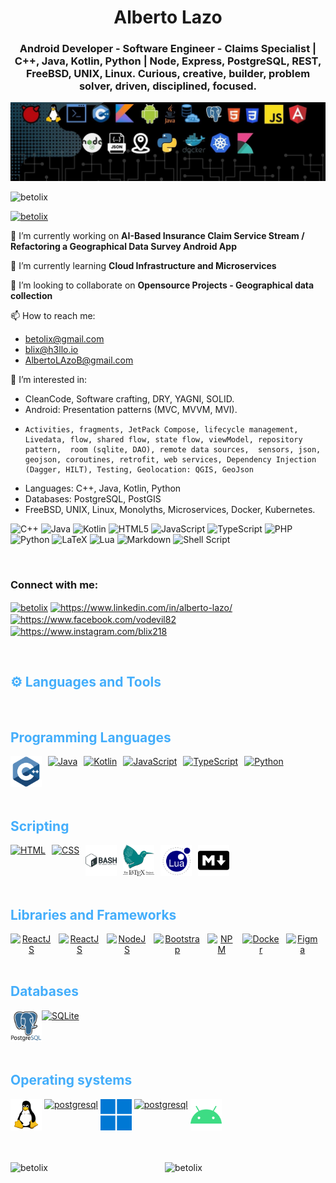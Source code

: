 <h1 align="center">Alberto Lazo</h1>
<h3 align="center">Android Developer - Software Engineer - Claims Specialist | C++, Java, Kotlin, Python | Node, Express, PostgreSQL, REST, FreeBSD, UNIX, Linux. Curious, creative, builder, problem solver, driven, disciplined, focused.</h3>

![Android Developer - Software Engineer - Claims Specialist](https://github.com/betolix/betolix/blob/main/hdr_banner.jpeg?raw=true)

<p align="left"> <img src="https://komarev.com/ghpvc/?username=betolix&label=Profile%20views&color=0e75b6&style=flat" alt="betolix" /> </p>


<p align="left"> <a href="https://twitter.com/betolix" target="blank"><img src="https://img.shields.io/twitter/follow/betolix?logo=twitter&style=for-the-badge" alt="betolix" /></a> </p>

🔭 I’m currently working on **AI-Based Insurance Claim Service Stream / Refactoring a Geographical Data Survey Android App**

🌱 I’m currently learning **Cloud Infrastructure and Microservices**

👯 I’m looking to collaborate on **Opensource Projects - Geographical data collection**


📫 How to reach me:
- betolix@gmail.com
- blix@h3llo.io
- AlbertoLAzoB@gmail.com

👀 I’m interested in:
 
- CleanCode, Software crafting, DRY, YAGNI, SOLID.  
- Android: Presentation patterns (MVC, MVVM, MVI). 
-     Activities, fragments, JetPack Compose, lifecycle management, Livedata, flow, shared flow, state flow, viewModel, repository pattern,  room (sqlite, DAO), remote data sources,  sensors, json, geojson, coroutines, retrofit, web services, Dependency Injection (Dagger, HILT), Testing, Geolocation: QGIS, GeoJson

- Languages: C++, Java, Kotlin, Python
- Databases: PostgreSQL, PostGIS 
- FreeBSD, UNIX, Linux, Monolyths, Microservices, Docker, Kubernetes.


![C++](https://img.shields.io/badge/c++-%2300599C.svg?style=for-the-badge&logo=c%2B%2B&logoColor=white)
![Java](https://img.shields.io/badge/java-%23ED8B00.svg?style=for-the-badge&logo=openjdk&logoColor=white)
![Kotlin](https://img.shields.io/badge/kotlin-%237F52FF.svg?style=for-the-badge&logo=kotlin&logoColor=white)
![HTML5](https://img.shields.io/badge/html5-%23E34F26.svg?style=for-the-badge&logo=html5&logoColor=white)
![JavaScript](https://img.shields.io/badge/javascript-%23323330.svg?style=for-the-badge&logo=javascript&logoColor=%23F7DF1E)
![TypeScript](https://img.shields.io/badge/typescript-%23007ACC.svg?style=for-the-badge&logo=typescript&logoColor=white)
![PHP](https://img.shields.io/badge/php-%23777BB4.svg?style=for-the-badge&logo=php&logoColor=white)
![Python](https://img.shields.io/badge/python-3670A0?style=for-the-badge&logo=python&logoColor=ffdd54)
![LaTeX](https://img.shields.io/badge/latex-%23008080.svg?style=for-the-badge&logo=latex&logoColor=white)
![Lua](https://img.shields.io/badge/lua-%232C2D72.svg?style=for-the-badge&logo=lua&logoColor=white)
![Markdown](https://img.shields.io/badge/markdown-%23000000.svg?style=for-the-badge&logo=markdown&logoColor=white)
![Shell Script](https://img.shields.io/badge/shell_script-%23121011.svg?style=for-the-badge&logo=gnu-bash&logoColor=white)




<br />




<h3 align="left">Connect with me:</h3>
<p align="left">
<a href="https://twitter.com/betolix" target="blank"><img align="center" src="https://raw.githubusercontent.com/rahuldkjain/github-profile-readme-generator/master/src/images/icons/Social/twitter.svg" alt="betolix" height="30" width="40" /></a>
<a href="https://www.linkedin.com/in/alberto-lazo/" target="blank"><img align="center" src="https://raw.githubusercontent.com/rahuldkjain/github-profile-readme-generator/master/src/images/icons/Social/linked-in-alt.svg" alt="https://www.linkedin.com/in/alberto-lazo/" height="30" width="40" /></a>
<a href="https://www.facebook.com/vodevil82" target="blank"><img align="center" src="https://raw.githubusercontent.com/rahuldkjain/github-profile-readme-generator/master/src/images/icons/Social/facebook.svg" alt="https://www.facebook.com/vodevil82" height="30" width="40" /></a>
<a href="https://www.instagram.com/blix218/" target="blank"><img align="center" src="https://raw.githubusercontent.com/rahuldkjain/github-profile-readme-generator/master/src/images/icons/Social/instagram.svg" alt="https://www.instagram.com/blix218" height="30" width="40" /></a>
</p>

<br />

<h2 style="color: #44AEFB">⚙️ Languages and Tools</h2>
<br>

<h2 style="color: #44AEFB">Programming Languages</h2>

<div align="center" style="display: flex">
     
<a href="https://www.cprogramming.com/" target="_blank" rel="noreferrer">
<img  alt="C" height="50px" style="padding-right:10px; fill:44AEFB;" src="https://raw.githubusercontent.com/github/explore/180320cffc25f4ed1bbdfd33d4db3a66eeeeb358/topics/cpp/cpp.png"/>
</a>
     
 <a href="https://www.java.com/en/" target="_blank" rel="noreferrer">
 <img  alt="Java" height="50px" style="padding-right:10px;" src="https://cdn.jsdelivr.net/gh/devicons/devicon/icons/java/java-original.svg"/>
 </a> 
     
<a href="https://kotlinlang.org/" target="_blank" rel="noreferrer">
<img  alt="Kotlin" height="50px" style="padding-right:10px;" src="https://cdn.jsdelivr.net/gh/devicons/devicon/icons/kotlin/kotlin-original.svg"/>
</a>
          
<a href="https://developer.mozilla.org/en-US/docs/Web/JavaScript" target="_blank" rel="noreferrer">
<img  alt="JavaScript" height="50px" style="padding-right:10px;" src="https://cdn.jsdelivr.net/gh/devicons/devicon/icons/javascript/javascript-plain.svg"/>
</a>

<a href="https://www.typescriptlang.org/" target="_blank" rel="noreferrer">
<img  alt="TypeScript" height="50px" style="padding-right:10px; ;" src="https://cdn.jsdelivr.net/gh/devicons/devicon/icons/typescript/typescript-plain.svg"/>
</a>

<a href="https://www.python.org/" target="_blank" rel="noreferrer">
<img  alt="Python" height="50px" style="padding-right:10px;" src="https://cdn.jsdelivr.net/gh/devicons/devicon/icons/python/python-original.svg"/>
</a>
</div>

<br>
<h2 style="color: #44AEFB">Scripting</h2>
<div align="center" style="display: flex">

<a href="https://developer.mozilla.org/en-US/docs/Web/HTML" target="_blank" rel="noreferrer">
<img  alt="HTML" height="50px" style="padding-right:10px;" src="https://cdn.jsdelivr.net/gh/devicons/devicon/icons/html5/html5-original.svg"/>
</a>

<a href="https://developer.mozilla.org/en-US/docs/Web/CSS" target="_blank" rel="noreferrer">
<img  alt="CSS" height="50px" style="padding-right:10px;" src="https://cdn.jsdelivr.net/gh/devicons/devicon/icons/css3/css3-original.svg"/>
</a>

<a href="https://www.gnu.org/software/bash/" target="_blank" rel="noreferrer">
<img  alt="CSS" height="50px" style="padding-right:10px;" src="https://raw.githubusercontent.com/github/explore/80688e429a7d4ef2fca1e82350fe8e3517d3494d/topics/bash/bash.png"/>
</a>

<a href="https://www.gnu.org/software/bash/" target="_blank" rel="noreferrer">
<img  alt="CSS" height="50px" style="padding-right:10px;" src="https://raw.githubusercontent.com/github/explore/80688e429a7d4ef2fca1e82350fe8e3517d3494d/topics/latex/latex.png"/>
</a>

<a href="https://www.gnu.org/software/bash/" target="_blank" rel="noreferrer">
<img  alt="CSS" height="50px" style="padding-right:10px;" src="https://raw.githubusercontent.com/github/explore/80688e429a7d4ef2fca1e82350fe8e3517d3494d/topics/lua/lua.png"/>
</a>

<a href="https://www.gnu.org/software/bash/" target="_blank" rel="noreferrer">
<img  alt="CSS" height="50px" style="padding-right:10px;" src="https://raw.githubusercontent.com/github/explore/80688e429a7d4ef2fca1e82350fe8e3517d3494d/topics/markdown/markdown.png"/>
</a>

</div>

<br>
<h2 style="color: #44AEFB">Libraries and Frameworks</h2>
<div align="center" style="display: flex">

<a href="https://reactjs.org/" target="_blank" rel="noreferrer">
<img  alt="ReactJS" height="50px" style="padding-right:10px;" src="https://cdn.jsdelivr.net/gh/devicons/devicon/icons/react/react-original.svg" />
</a>

<a href="https://qgis.org/en/site/" target="_blank" rel="noreferrer">
<img  alt="ReactJS" height="50px" style="padding-right:10px;" src="https://github.com/qgis.png?size=40" />
</a>

<a href="https://nodejs.org/en/" target="_blank" rel="noreferrer">
<img  alt="NodeJS" height="50px" style="padding-right:10px;" src="https://cdn.jsdelivr.net/gh/devicons/devicon/icons/nodejs/nodejs-original.svg"/>
</a>

<a href="https://getbootstrap.com/" target="_blank" rel="noreferrer">
<img  alt="Bootstrap" height="50px" style="padding-right:10px;" src="https://cdn.jsdelivr.net/gh/devicons/devicon/icons/bootstrap/bootstrap-original.svg"/>
</a>

<a href="https://www.npmjs.com/" target="_blank" rel="noreferrer">
      <img  alt="NPM" height="50px" style="padding-right:10px;" src="https://cdn.jsdelivr.net/gh/devicons/devicon/icons/npm/npm-original-wordmark.svg"/>
  </a>
  <a href="https://www.docker.com/" target="_blank" rel="noreferrer">
      <img  alt="Docker" height="50px" style="padding-right:10px;" src="https://cdn.jsdelivr.net/gh/devicons/devicon/icons/docker/docker-plain-wordmark.svg"/>
  </a>
  
  <a href="https://www.figma.com/" target="_blank" rel="noreferrer">
      <img  alt="Figma" height="50px" style="padding-right:10px;" src="https://cdn.jsdelivr.net/gh/devicons/devicon/icons/figma/figma-original.svg"/> 
  </a>

</div>

<br>
<h2 style="color: #44AEFB">Databases</h2>
<div align="center" style="display: flex">
     
<a href="https://www.postgresql.org" target="_blank" rel="noreferrer"> 
     <img src="https://raw.githubusercontent.com/devicons/devicon/master/icons/postgresql/postgresql-original-wordmark.svg" alt="postgresql" width="50" height="50"/> 
</a>
     
<a href="https://www.sqlite.org/index.html" target="_blank" rel="noreferrer">
     <img  alt="SQLite" height="50px" style="padding-right:10px;" src="https://cdn.jsdelivr.net/gh/devicons/devicon/icons/sqlite/sqlite-original.svg"/>
</a>

</div>

<br>
<h2 style="color: #44AEFB">Operating systems</h2>
<div align="center" style="display: flex">

<a href="https://www.linux.org/" target="_blank" rel="noreferrer"> 
     <img src="https://raw.githubusercontent.com/github/explore/80688e429a7d4ef2fca1e82350fe8e3517d3494d/topics/linux/linux.png" alt="postgresql" width="50" height="50"/> 
</a>
&nbsp
<a href="https://www.freebsd.org/" target="_blank" rel="noreferrer"> 
     <img src="https://github.com/freebsd.png?size=40" alt="postgresql" width="50" height="50"/> 
</a>
&nbsp
<a href="https://www.microsoft.com/en-us/windows?r=1" target="_blank" rel="noreferrer"> 
     <img src="https://raw.githubusercontent.com/github/explore/379d49236d826364be968345e0a085d044108cff/topics/windows/windows.png" alt="postgresql" width="50" height="50"/> 
</a>
&nbsp
<a href="https://www.apple.com/macos/ventura/" target="_blank" rel="noreferrer"> 
     <img src="https://encrypted-tbn0.gstatic.com/images?q=tbn:ANd9GcRkaarMA4l-r3HrYTIiIWSGcfnsJ5EUalLl40-8yTEcwNXGqgX1ZuuTRh5GXOxJ36RGJ38&usqp=CAU" alt="postgresql" width="50" height="50"/> 
</a>
&nbsp
<a href="https://www.android.com/" target="_blank" rel="noreferrer"> 
     <img src="https://raw.githubusercontent.com/github/explore/8baf984947f4d9c32006bd03fa4c51ff91aadf8d/topics/android/android.png" alt="postgresql" width="50" height="50"/> 
</a>

</div>

<!-- End Second Section -->
<br/>
<br/>
<p><img align="left" width="49%" src="https://github-readme-stats.vercel.app/api/top-langs/?username=betolix&langs_count=12&hide=css&layout=compact"alt="betolix" />
</p>

<p><img align="left" width="49%" src="https://github-readme-stats.vercel.app/api?username=betolix&show_icons=true&locale=en" alt="betolix" /></p>
